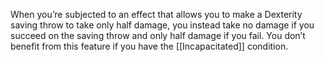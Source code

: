 When you’re subjected to an effect that allows you to make a Dexterity saving throw to take only half damage, you instead take no damage if you succeed on the saving throw and only half damage if you fail. You don’t benefit from this feature if you have the [[Incapacitated]] condition.